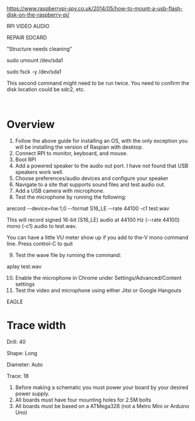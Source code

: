 https://www.raspberrypi-spy.co.uk/2014/05/how-to-mount-a-usb-flash-disk-on-the-raspberry-pi/

RPI VIDEO AUDIO

REPAIR SDCARD

“Structure needs cleaning”

sudo umount /dev/sda1

sudo fsck -y /dev/sda1

This second command might need to be run twice. You need to confirm the disk location could be sdc2, etc.

 

# Overview

1.  Follow the above guide for installing an OS, with the only exception you will be installing the version of Raspian with desktop.
2.  Connect RPI to monitor, keyboard, and mouse.
3.  Boot RPI
4.  Add a powered speaker to the audio out port. I have not found that USB speakers work well.
5.  Choose preferences/audio devices and configure your speaker
6.  Navigate to a site that supports sound files and test audio out.
7.  Add a USB camera with microphone.
8.  Test the microphone by running the following:

arecord --device=hw:1,0 --format S16\_LE --rate 44100 -c1 test.wav

This will record signed 16-bit (S16\_LE) audio at 44100 Hz (--rate 44100) mono (-c1) audio to test.wav.

You can have a little VU meter show up if you add to the-V mono command line. Press control-C to quit

9.  Test the wave file by running the command:

aplay test.wav

10. Enable the microphone in Chrome under Settings/Advanced/Content settings
11. Test the video and microphone using either Jitsi or Google Hangouts

EAGLE

# Trace width

Drill: 40

Shape: Long

Diameter: Auto

Trace: 18

1.  Before making a schematic you must power your board by your desired power supply.
2.  All boards must have four mounting holes for 2.5M bolts
3.  All boards must be based on a ATMega328 (not a Metro Mini or Arduino Uno)
